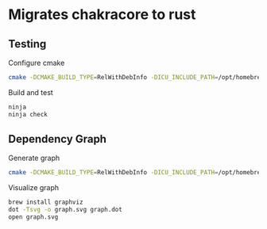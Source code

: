 # Migrates chakracore to rust

## Testing
Configure cmake
```sh
cmake -DCMAKE_BUILD_TYPE=RelWithDebInfo -DICU_INCLUDE_PATH=/opt/homebrew/opt/icu4c/include -DDISABLE_JIT=ON -GNinja -DCMAKE_CXX_COMPILER=clang++ -DCMAKE_C_COMPILER=clang ..
```

Build and test
```sh
ninja
ninja check
```

## Dependency Graph
Generate graph
```sh
cmake -DCMAKE_BUILD_TYPE=RelWithDebInfo -DICU_INCLUDE_PATH=/opt/homebrew/opt/icu4c/include -DDISABLE_JIT=ON -GNinja -DCMAKE_CXX_COMPILER=clang++ -DCMAKE_C_COMPILER=clang --graphviz=graph.dot ..
```

Visualize graph
```sh
brew install graphviz
dot -Tsvg -o graph.svg graph.dot
open graph.svg
```
